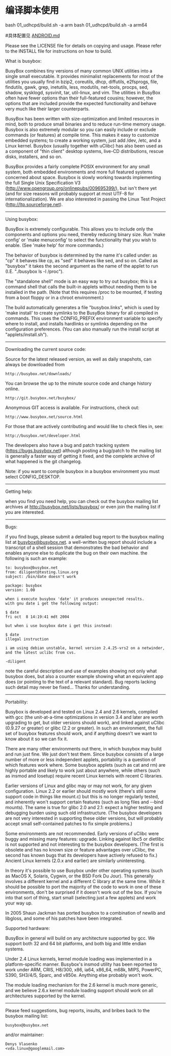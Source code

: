 # 编译脚本使用
bash 01_udhcpd/build.sh -a arm 
bash 01_udhcpd/build.sh -a arm64
 
#具体配置见 [ANDROID.md](./ANDROID.md)


Please see the LICENSE file for details on copying and usage.
Please refer to the INSTALL file for instructions on how to build.

What is busybox:

  BusyBox combines tiny versions of many common UNIX utilities into a single
  small executable.  It provides minimalist replacements for most of the
  utilities you usually find in bzip2, coreutils, dhcp, diffutils, e2fsprogs,
  file, findutils, gawk, grep, inetutils, less, modutils, net-tools, procps,
  sed, shadow, sysklogd, sysvinit, tar, util-linux, and vim.  The utilities
  in BusyBox often have fewer options than their full-featured cousins;
  however, the options that are included provide the expected functionality
  and behave very much like their larger counterparts.

  BusyBox has been written with size-optimization and limited resources in
  mind, both to produce small binaries and to reduce run-time memory usage.
  Busybox is also extremely modular so you can easily include or exclude
  commands (or features) at compile time.  This makes it easy to customize
  embedded systems; to create a working system, just add /dev, /etc, and a
  Linux kernel.  Busybox (usually together with uClibc) has also been used as
  a component of "thin client" desktop systems, live-CD distributions, rescue
  disks, installers, and so on.

  BusyBox provides a fairly complete POSIX environment for any small system,
  both embedded environments and more full featured systems concerned about
  space.  Busybox is slowly working towards implementing the full Single Unix
  Specification V3 (http://www.opengroup.org/onlinepubs/009695399/), but isn't
  there yet (and for size reasons will probably support at most UTF-8 for
  internationalization).  We are also interested in passing the Linux Test
  Project (http://ltp.sourceforge.net).

----------------

Using busybox:

  BusyBox is extremely configurable.  This allows you to include only the
  components and options you need, thereby reducing binary size.  Run 'make
  config' or 'make menuconfig' to select the functionality that you wish to
  enable.  (See 'make help' for more commands.)

  The behavior of busybox is determined by the name it's called under: as
  "cp" it behaves like cp, as "sed" it behaves like sed, and so on.  Called
  as "busybox" it takes the second argument as the name of the applet to
  run (I.E. "./busybox ls -l /proc").

  The "standalone shell" mode is an easy way to try out busybox; this is a
  command shell that calls the built-in applets without needing them to be
  installed in the path.  (Note that this requires /proc to be mounted, if
  testing from a boot floppy or in a chroot environment.)

  The build automatically generates a file "busybox.links", which is used by
  'make install' to create symlinks to the BusyBox binary for all compiled in
  commands.  This uses the CONFIG_PREFIX environment variable to specify
  where to install, and installs hardlinks or symlinks depending
  on the configuration preferences.  (You can also manually run
  the install script at "applets/install.sh").

----------------

Downloading the current source code:

  Source for the latest released version, as well as daily snapshots, can always
  be downloaded from

    http://busybox.net/downloads/

  You can browse the up to the minute source code and change history online.

    http://git.busybox.net/busybox/

  Anonymous GIT access is available.  For instructions, check out:

    http://www.busybox.net/source.html

  For those that are actively contributing and would like to check files in,
  see:

    http://busybox.net/developer.html

  The developers also have a bug and patch tracking system
  (https://bugs.busybox.net) although posting a bug/patch to the mailing list
  is generally a faster way of getting it fixed, and the complete archive of
  what happened is the git changelog.

  Note: if you want to compile busybox in a busybox environment you must
  select CONFIG_DESKTOP.

----------------

Getting help:

  when you find you need help, you can check out the busybox mailing list
  archives at http://busybox.net/lists/busybox/ or even join
  the mailing list if you are interested.

----------------

Bugs:

  if you find bugs, please submit a detailed bug report to the busybox mailing
  list at busybox@busybox.net.  a well-written bug report should include a
  transcript of a shell session that demonstrates the bad behavior and enables
  anyone else to duplicate the bug on their own machine. the following is such
  an example:

    to: busybox@busybox.net
    from: diligent@testing.linux.org
    subject: /bin/date doesn't work

    package: busybox
    version: 1.00

    when i execute busybox 'date' it produces unexpected results.
    with gnu date i get the following output:

	$ date
	fri oct  8 14:19:41 mdt 2004

    but when i use busybox date i get this instead:

	$ date
	illegal instruction

    i am using debian unstable, kernel version 2.4.25-vrs2 on a netwinder,
    and the latest uclibc from cvs.

	-diligent

  note the careful description and use of examples showing not only what
  busybox does, but also a counter example showing what an equivalent app
  does (or pointing to the text of a relevant standard).  Bug reports lacking
  such detail may never be fixed...  Thanks for understanding.

----------------

Portability:

  Busybox is developed and tested on Linux 2.4 and 2.6 kernels, compiled
  with gcc (the unit-at-a-time optimizations in version 3.4 and later are
  worth upgrading to get, but older versions should work), and linked against
  uClibc (0.9.27 or greater) or glibc (2.2 or greater).  In such an
  environment, the full set of busybox features should work, and if
  anything doesn't we want to know about it so we can fix it.

  There are many other environments out there, in which busybox may build
  and run just fine.  We just don't test them.  Since busybox consists of a
  large number of more or less independent applets, portability is a question
  of which features work where.  Some busybox applets (such as cat and rm) are
  highly portable and likely to work just about anywhere, while others (such as
  insmod and losetup) require recent Linux kernels with recent C libraries.

  Earlier versions of Linux and glibc may or may not work, for any given
  configuration.  Linux 2.2 or earlier should mostly work (there's still
  some support code in things like mount.c) but this is no longer regularly
  tested, and inherently won't support certain features (such as long files
  and --bind mounts).  The same is true for glibc 2.0 and 2.1: expect a higher
  testing and debugging burden using such old infrastructure.  (The busybox
  developers are not very interested in supporting these older versions, but
  will probably accept small self-contained patches to fix simple problems.)

  Some environments are not recommended.  Early versions of uClibc were buggy
  and missing many features: upgrade.  Linking against libc5 or dietlibc is
  not supported and not interesting to the busybox developers.  (The first is
  obsolete and has no known size or feature advantages over uClibc, the second
  has known bugs that its developers have actively refused to fix.)  Ancient
  Linux kernels (2.0.x and earlier) are similarly uninteresting.

  In theory it's possible to use Busybox under other operating systems (such as
  MacOS X, Solaris, Cygwin, or the BSD Fork Du Jour).  This generally involves
  a different kernel and a different C library at the same time.  While it
  should be possible to port the majority of the code to work in one of
  these environments, don't be surprised if it doesn't work out of the box.  If
  you're into that sort of thing, start small (selecting just a few applets)
  and work your way up.

  In 2005 Shaun Jackman has ported busybox to a combination of newlib
  and libgloss, and some of his patches have been integrated.

Supported hardware:

  BusyBox in general will build on any architecture supported by gcc.  We
  support both 32 and 64 bit platforms, and both big and little endian
  systems.

  Under 2.4 Linux kernels, kernel module loading was implemented in a
  platform-specific manner.  Busybox's insmod utility has been reported to
  work under ARM, CRIS, H8/300, x86, ia64, x86_64, m68k, MIPS, PowerPC, S390,
  SH3/4/5, Sparc, and v850e.  Anything else probably won't work.

  The module loading mechanism for the 2.6 kernel is much more generic, and
  we believe 2.6.x kernel module loading support should work on all
  architectures supported by the kernel.

----------------

Please feed suggestions, bug reports, insults, and bribes back to the busybox
mailing list:

	busybox@busybox.net

and/or maintainer:

	Denys Vlasenko
	<vda.linux@googlemail.com>
